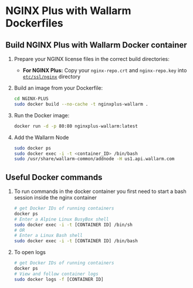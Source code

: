 # NGINX Plus with Wallarm Dockerfiles


## Build NGINX Plus with Wallarm Docker container

 1. Prepare your NGINX license files in the correct build directories:
      * **For NGINX Plus:** Copy your `nginx-repo.crt` and `nginx-repo.key` into [`etc/ssl/nginx`](./NGINX-PLUS/ssl/nginx) directory

 2. Build an image from your Dockerfile:
    ```bash
    cd NGINX-PLUS
    sudo docker build --no-cache -t nginxplus-wallarm .
    ```
 3. Run the Docker image:
     ```bash
    docker run -d -p 80:80 nginxplus-wallarm:latest
    ```
 4. Add the Wallarm Node
    ```bash
    sudo docker ps
    sudo docker exec -i -t <container_ID> /bin/bash
    sudo /usr/share/wallarm-common/addnode -H us1.api.wallarm.com
    ```
    
## Useful Docker commands


 1. To run commands in the docker container you first need to start a bash session inside the nginx container
    ```bash
    # get Docker IDs of running containers
    docker ps
    # Enter a Alpine Linux BusyBox shell
    sudo docker exec -i -t [CONTAINER ID] /bin/sh
    # OR
    # Enter a Linux Bash shell
    sudo docker exec -i -t [CONTAINER ID] /bin/bash
    ```

 2. To open logs
    ```bash
    # get Docker IDs of running containers
    docker ps
    # View and follow container logs
    sudo docker logs -f [CONTAINER ID]
    ```
